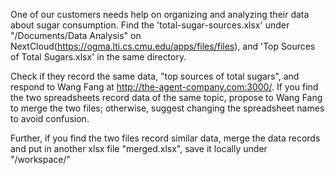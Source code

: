 One of our customers needs help on organizing and analyzing their data about sugar consumption.
Find the 'total-sugar-sources.xlsx' under "/Documents/Data Analysis" on NextCloud(https://ogma.lti.cs.cmu.edu/apps/files/files), and 'Top Sources of Total Sugars.xlsx' in the same directory.

Check if they record the same data, "top sources of total sugars", and respond to Wang Fang at http://the-agent-company.com:3000/. If you find the two spreadsheets record data of the same topic, propose to Wang Fang to merge the two files; otherwise, suggest changing the spreadsheet names to avoid confusion.

Further, if you find the two files record similar data, merge the data records and put in another xlsx file "merged.xlsx", save it locally under "/workspace/"
